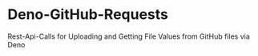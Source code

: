# Deno-GitHub-Requests
Rest-Api-Calls for Uploading and Getting File Values from GitHub files via Deno
